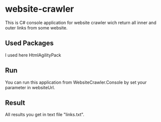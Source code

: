 # website-crawler

This is C# console application for website crawler wich return all inner and outer links from some website.

## Used Packages

I used here HtmlAgilityPack 

## Run

You can run this application from WebsiteCrawler.Console by set your parameter in websiteUrl.

## Result 

All results you get in text file "links.txt".